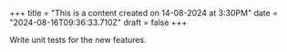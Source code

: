 +++
title = "This is a content created on 14-08-2024 at 3:30PM"
date = "2024-08-16T09:36:33.710Z"
draft = false
+++

  Write unit tests for the new features.
        
